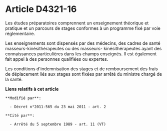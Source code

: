 # Article D4321-16

Les études préparatoires comprennent un enseignement théorique et pratique et  un parcours de stages conformes à un programme
fixé par voie réglementaire.

Les enseignements sont dispensés par des médecins, des cadres de santé masseurs-kinésithérapeutes ou des masseurs-
kinésithérapeutes ayant des connaissances particulières dans les champs enseignés. Il est également fait appel à des
personnes qualifiées ou expertes.

Les conditions d'indemnisation des stages et de remboursement des frais de déplacement liés aux stages sont fixées par arrêté
du ministre chargé de la santé.

**Liens relatifs à cet article**

	**Modifié par**:

	  - Décret n°2011-565 du 23 mai 2011 - art. 2

	**Cité par**:

	  - Arrêté du 5 septembre 1989 - art. 11 (VT)
